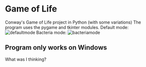 # Game of Life
Conway's Game of Life project in Python (with some variations)
The program uses the pygame and tkinter modules.
Default mode:
![defaultmode](/Screenshots/18_11_2018.png)
Bacteria mode:
![bacteriamode](/Screenshots/18_11_2018_bacteria.png)


## Program only works on Windows
What was I thinking?
